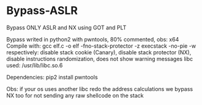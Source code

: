 # Bypass-ASLR
Bypass ONLY ASLR and NX using GOT and PLT

Bypass writed in python2 with pwntools, 80% commented, obs: x64
Compile with: gcc elf.c -o elf -fno-stack-protector -z execstack -no-pie -w
respectively: disable stack cookie (Canary), disable stack protector (NX), disable instructions randomization, does not show warning messages
libc used: /usr/lib/libc.so.6

Dependencies:
pip2 install pwntools

Obs: 
if your os uses another libc redo the address calculations
we bypass NX too for not sending any raw shellcode on the stack
